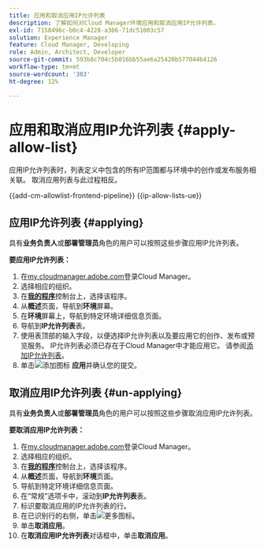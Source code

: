 ```yaml
---
title: 应用和取消应用IP允许列表
description: 了解如何对Cloud Manager环境应用和取消应用IP允许列表。
exl-id: 7158496c-b0c4-4228-a306-71dc51003c57
solution: Experience Manager
feature: Cloud Manager, Developing
role: Admin, Architect, Developer
source-git-commit: 593b8c704c5b016bb55ae6a25420b577044b4126
workflow-type: tm+mt
source-wordcount: '303'
ht-degree: 12%

---
```



# 应用和取消应用IP允许列表 {#apply-allow-list}

应用IP允许列表时，列表定义中包含的所有IP范围都与环境中的创作或发布服务相关联。 取消应用列表与此过程相反。

{{add-cm-allowlist-frontend-pipeline}}
{{ip-allow-lists-ue}}

## 应用IP允许列表 {#applying}

具有&#x200B;**业务负责人**&#x200B;或&#x200B;**部署管理员**&#x200B;角色的用户可以按照这些步骤应用IP允许列表。

**要应用IP允许列表：**

1. 在[my.cloudmanager.adobe.com](https://my.cloudmanager.adobe.com/)登录Cloud Manager。
1. 选择相应的组织。
1. 在&#x200B;**[我的程序](/help/implementing/cloud-manager/navigation.md#my-programs)**&#x200B;控制台上，选择该程序。
1. 从&#x200B;**概述**&#x200B;页面，导航到&#x200B;**环境**&#x200B;屏幕。
1. 在&#x200B;**环境**&#x200B;屏幕上，导航到特定环境详细信息页面。
1. 导航到&#x200B;**IP允许列表**&#x200B;表。
1. 使用表顶部的输入字段，以便选择IP允许列表以及要应用它的创作、发布或预览服务。
IP允许列表必须已存在于Cloud Manager中才能应用它。 请参阅[添加IP允许列表](/help/implementing/cloud-manager/ip-allow-lists/add-ip-allow-lists.md)。
1. 单击![添加图标](https://spectrum.adobe.com/static/icons/workflow_18/Smock_Add_18_N.svg) **应用**&#x200B;并确认您的提交。

## 取消应用IP允许列表 {#un-applying}

具有&#x200B;**业务负责人**&#x200B;或&#x200B;**部署管理员**&#x200B;角色的用户可以按照这些步骤取消应用IP允许列表。

**要取消应用IP允许列表：**

1. 在[my.cloudmanager.adobe.com](https://my.cloudmanager.adobe.com/)登录Cloud Manager。
1. 选择相应的组织。
1. 在&#x200B;**[我的程序](/help/implementing/cloud-manager/navigation.md#my-programs)**&#x200B;控制台上，选择该程序。
1. 从&#x200B;**概述**&#x200B;页面，导航到&#x200B;**环境**&#x200B;页面。
1. 导航到特定环境详细信息页面。
1. 在“常规”选项卡中，滚动到&#x200B;**IP允许列表**&#x200B;表。
1. 标识要取消应用的IP允许列表的行。
1. 在已识别行的右侧，单击![更多图标](https://spectrum.adobe.com/static/icons/workflow_18/Smock_More_18_N.svg)。
1. 单击&#x200B;**取消应用**。
1. 在&#x200B;**取消应用IP允许列表**&#x200B;对话框中，单击&#x200B;**取消应用**。
